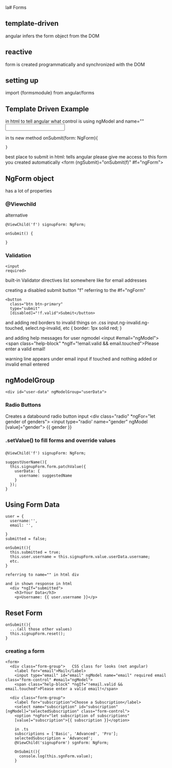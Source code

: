 la# Forms

## template-driven
angular infers the form object from the DOM

## reactive
form is created programmatically and synchronized with the DOM

## setting up
import {formsmodule} from angular/forms

## Template Driven Example
in html to tell angular what control is using ngModel and name=""
    <input
    ngModel
    name="username">

in ts new method
    onSubmit(form: NgForm){

    }

best place to submit in html: tells angular please give me access to this form you created automatically
    <form (ngSubmit)="onSubmit(f)" #f="ngForm">    


## NgForm object
has a lot of properties

### @Viewchild 
alternative

    @ViewChild('f') signupForm: NgForm;

    onSubmit() {

    }


### Validation
    <input
    required>

built-in Validator directives list somewhere
like for email addresses

creating a disabled submit button
"f" referring to the #f="ngForm"

    <button
      class="btn btn-primary"
      type="submit"
      [disabled]="!f.valid">Submit</button>

and adding red borders to invalid things on .css
    input.ng-invalid.ng-touched, select.ng-invalid, etc {
      border: 1px solid red;
    }

and adding help messages for user
ngmodel 
    <input
      #email="ngModel">
    <span class="help-block" *ngIf="!email.valid && email.touched">Please enter a valid email!</span>    

warning line appears under email input if touched and nothing added or invalid email entered

## ngModelGroup

    <div id="user-data" ngModelGroup="userData">

### Radio Buttons

Creates a databound radio button input
    <div class="radio" *ngFor="let gender of genders">
      <label>
        <input
          type="radio'
          name="gender"
          ngModel
          [value]="gender">
          {{ gender }} </label>

###  .setValue()  to fill forms and override values

### 
    @ViewChild('f') signupForm: NgForm;

    suggestUserName(){
      this.signupForm.form.patchValue({
        userData: {
          username: suggestedName
        }
      });
    }

## Using Form Data
    user = {
      username:'',
      email: '',

    }
    submitted = false;

    onSubmit(){
      this.submitted = true;
      this.user.username = this.signupForm.value.userData.username;
      etc.
    }

    referring to name="" in html div 

    and in shown response in html
      <div *ngIf="submitted">
        <h3>Your Data</h3>
        <p>Username: {{ user.username }}</p>

## Reset Form
    onSubmit(){
      ...(all those other values)
      this.signupForm.reset();
    }
  
### creating a form

    <form>
      <div class="form-group">   CSS class for looks (not angular)
        <label for="email">Mail</label>
        <input type="email" id="email" ngModel name="email" required email class="form-control" #email="ngModel">
        <span class="help-block" *ngIf="!email.valid && email.touched">Please enter a valid email!</span>

      <div class="form-group">
        <label for="subscription">Choose a Subscription</label>
        <select name="subscription" id="subscription" [ngModel]="selectedSubscription" class="form-control">
        <option *ngFor="let subscription of subscriptions"
        [value]="subscription">{{ subscription }}</option>

        in .ts
        subscriptions = ['Basic', 'Advanced', 'Pro'];
        selectedSubscription = 'Advanced';
        @ViewChild('signupForm') sgnForm: NgForm;

        OnSubmit(){
          console.log(this.sgnForm.value);
        }
